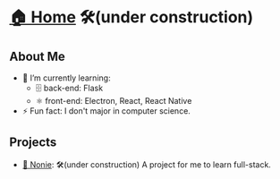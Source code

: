 # [🏠 Home](https://whyen-wang.github.io/) 🛠️(under construction)
## About Me
- 🌱 I’m currently learning:
  - 🗄️ back-end: Flask
  - ⚛️ front-end: Electron, React, React Native
- ⚡ Fun fact: I don't major in computer science.

## Projects
- [📖 Nonie](https://whyen-wang.github.io/Nonie/): 🛠️(under construction) A project for me to learn full-stack.
